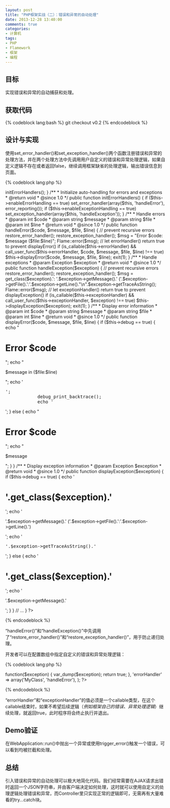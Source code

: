 ```yaml
---
layout: post
title: "PHP框架实战（二）：错误和异常的自动处理"
date: 2013-12-28 13:40:00
comments: true
categories:
- 计算机
tags:
- PHP
- Flamework
- 框架
- 编程
---
```


目标
----

实现错误和异常的自动捕获和处理。

获取代码
--------

{% codeblock lang:bash %}
git checkout v0.2
{% endcodeblock %}

设计与实现
----------

使用set_error_handler()和set_exception_handler()两个函数注册错误和异常的处理方法，并在两个处理方法中先调用用户自定义的错误和异常处理逻辑，如果自定义逻辑不存在或者返回false，继续调用框架缺省的处理逻辑，输出错误信息到页面。

{% codeblock lang:php %}
<?php
class WebApplication {
    // ...

    /**
     * @var boolean Whether to enable error auto-handling, default to true 
     * @since 1.0
     */
    public $enableErrorHandling = true;
    /**
     * @var boolean Whether to enable exception auto-handling, default to true 
     * @since 1.0
     */
    public $enableExceptionHandling = true;
    /**
     * @var callable Error handler 
     * @since 1.0
     */
    public $errorHandler;
    /**
     * @var callable Exception handler 
     * @since 1.0
     */
    public $exceptionHandler;
    /**
     * @var boolean Whether to enable debug mode, default to false 
     * @since 1.0
     */
    public $debug = false;

    /**
     * @param string $config
     */
    public function __construct($config)
    {
        // ...

        $this->initErrorHandlers();
    }

    /**
     * Initialize auto-handling for errors and exceptions
     * @return void
     * @since 1.0
     */
    public function initErrorHandlers()
    {
        if ($this->enableErrorHandling == true)
            set_error_handler(array($this, 'handleError'), error_reporting());
        if ($this->enableExceptionHandling == true)
            set_exception_handler(array($this, 'handleException'));
    }
    
    /**
     * Handle errors
     * @param int $code
     * @param string $message
     * @param string $file
     * @param int $line
     * @return void
     * @since 1.0
     */
    public function handleError($code, $message, $file, $line)
    {
        // prevent recursive errors
        restore_error_handler();
        restore_exception_handler();

        $msg = "Error $code: $message ($file:$line)";
        Flame::error($msg);

        // let errorHandler() return true to prevent displayError()
        if (is_callable($this->errorHandler) && call_user_func($this->errorHandler, $code, $message, $file, $line) !== true)
            $this->displayError($code, $message, $file, $line);

        exit(1);
    }
    
    /**
     * Handle exceptions
     * @param Exception $exception
     * @return void
     * @since 1.0
     */
    public function handleException($exception)
    {
        // prevent recursive errors
        restore_error_handler();
        restore_exception_handler();

        $msg = get_class($exception).': '.$exception->getMessage().' ('.$exception->getFile().':'.$exception->getLine()."\n".$exception->getTraceAsString();
        Flame::error($msg);

        // let exceptionHandler() return true to prevent displayException()
        if (is_callable($this->exceptionHandler) && call_user_func($this->exceptionHandler, $exception) !== true)
            $this->displayException($exception);

        exit(1);
    }
    
    /**
     * Display error information
     * @param int $code
     * @param string $message
     * @param string $file
     * @param int $line
     * @return void
     * @since 1.0
     */
    public function displayError($code, $message, $file, $line)
    {
        if ($this->debug == true) {
            echo "<h1>Error $code</h1>";
            echo "<p>$message in ($file:$line)</p>";
            echo '<pre>';
            debug_print_backtrace();
            echo '</pre>';
        } else {
            echo "<h1>Error $code</h1>";
            echo "<p>$message</p>";
        }
    }
    
    /**
     * Display exception information
     * @param Exception $exception
     * @return void
     * @since 1.0
     */
    public function displayException($exception)
    {
        if ($this->debug == true) {
            echo '<h1>'.get_class($exception).'</h1>';
            echo '<p>'.$exception->getMessage().' ('.$exception->getFile().':'.$exception->getLine().')</p>';
            echo '<pre>'.$exception->getTraceAsString().'</pre>';
        } else {
            echo '<h1>'.get_class($exception).'</h1>';
            echo '<p>'.$exception->getMessage().'</p>';
        }
    }
    
    // ...
}
?>
{% endcodeblock %}

“handleError()”和“handleException()”中先调用了“restore_error_handler()”和“restore_exception_handler()”，用于防止递归处理。

开发者可以在配置数组中指定自定义的错误和异常处理逻辑：

{% codeblock lang:php %}
<?php
return array(
    // ...
    'exceptionHandler' => function($exception) {
        var_dump($exception);
        return true;
    },
    'errorHandler' => array('MyClass', 'handleError'),
);
?>
{% endcodeblock %}

“errorHandler”和“exceptionHandler”的值必须是一个callable类型，在这个callable结束时，如果不希望后续逻辑（_例如框架自己的错误、异常处理逻辑_）继续处理，就返回true，此时程序将会终止执行并退出。

Demo验证
--------

在WebApplication::run()中抛出一个异常或使用trigger_error()触发一个错误，可以看到均被拦截和处理。

总结
----

引入错误和异常的自动处理可以极大地简化代码。我们经常需要在AJAX请求出错时返回一个JSON字符串，并由客户端决定如何处理，这时就可以使用自定义的处理逻辑处理错误和异常，而Controller里只实现正常的逻辑即可，无需再有大量难看的try...catch块。
